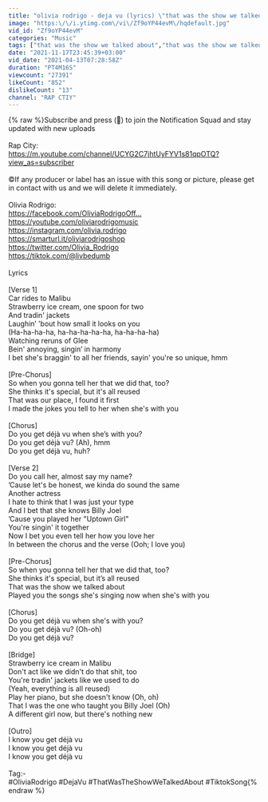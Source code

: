 ```yaml
---
title: "olivia rodrigo - deja vu (lyrics) \"that was the show we talked about\" [tiktok song]"
image: "https:\/\/i.ytimg.com\/vi\/Zf9oYP44evM\/hqdefault.jpg"
vid_id: "Zf9oYP44evM"
categories: "Music"
tags: ["that was the show we talked about","that was the show we talked about tiktok song","olivia rodrigo"]
date: "2021-11-17T23:45:39+03:00"
vid_date: "2021-04-13T07:28:58Z"
duration: "PT4M16S"
viewcount: "27391"
likeCount: "852"
dislikeCount: "13"
channel: "RAP CTIY"
---
```

{% raw %}Subscribe and press (🔔) to join the Notification Squad and stay updated with new uploads<br /><br />Rap City:<br /><a rel="nofollow" target="blank" href="https://m.youtube.com/channel/UCYG2C7jhtUyFYV1s81qpOTQ?view_as=subscriber">https://m.youtube.com/channel/UCYG2C7jhtUyFYV1s81qpOTQ?view_as=subscriber</a><br /><br />©️If any producer or label has an issue with this song or picture, please get in contact with us and we will delete it immediately.<br /><br />Olivia Rodrigo:<br /><a rel="nofollow" target="blank" href="https://facebook.com/OliviaRodrigoOff...​">https://facebook.com/OliviaRodrigoOff...​</a><br /><a rel="nofollow" target="blank" href="https://youtube.com/oliviarodrigomusic​">https://youtube.com/oliviarodrigomusic​</a><br /><a rel="nofollow" target="blank" href="https://instagram.com/olivia.rodrigo​">https://instagram.com/olivia.rodrigo​</a><br /><a rel="nofollow" target="blank" href="https://smarturl.it/oliviarodrigoshop​">https://smarturl.it/oliviarodrigoshop​</a><br /><a rel="nofollow" target="blank" href="https://twitter.com/Olivia_Rodrigo​">https://twitter.com/Olivia_Rodrigo​</a><br /><a rel="nofollow" target="blank" href="https://tiktok.com/@livbedumb​">https://tiktok.com/@livbedumb​</a><br /><br />Lyrics<br /><br />[Verse 1]<br />Car rides to Malibu<br />Strawberry ice cream, one spoon for two<br />And tradin' jackets<br />Laughin’ 'bout how small it looks on you<br />(Ha-ha-ha-ha, ha-ha-ha-ha-ha, ha-ha-ha-ha)<br />Watching reruns of Glee<br />Bein' annoying, singin’ in harmony<br />I bet she's braggin' to all her friends, sayin' you're so unique, hmm<br /><br />[Pre-Chorus]<br />So when you gonna tell her that we did that, too?<br />She thinks it's special, but it's all reused<br />That was our place, I found it first<br />I made the jokes you tell to her when she's with you<br /><br />[Chorus]<br />Do you get déjà vu when she’s with you?<br />Do you get déjà vu? (Ah), hmm<br />Do you get déjà vu, huh?<br /><br />[Verse 2]<br />Do you call her, almost say my name?<br />’Cause let's be honest, we kinda do sound the same<br />Another actress<br />I hate to think that I was just your type<br />And I bet that she knows Billy Joel<br />’Cause you played her &quot;Uptown Girl&quot;<br />You're singin' it together<br />Now I bet you even tell her how you love her<br />In between the chorus and the verse (Ooh; I love you)<br /><br />[Pre-Chorus]<br />So when you gonna tell her that we did that, too?<br />She thinks it's special, but it’s all reused<br />That was the show we talked about<br />Played you the songs she's singing now when she's with you<br /><br />[Chorus]<br />Do you get déjà vu when she's with you?<br />Do you get déjà vu? (Oh-oh)<br />Do you get déjà vu?<br /><br />[Bridge]<br />Strawberry ice cream in Malibu<br />Don't act like we didn't do that shit, too<br />You're tradin' jackets like we used to do<br />(Yeah, everything is all reused)<br />Play her piano, but she doesn't know (Oh, oh)<br />That I was the one who taught you Billy Joel (Oh)<br />A different girl now, but there's nothing new<br /><br />[Outro]<br />I know you get déjà vu<br />I know you get déjà vu<br />I know you get déjà vu<br /><br />Tag:-<br />#OliviaRodrigo #DejaVu  #ThatWasTheShowWeTalkedAbout #TiktokSong{% endraw %}
